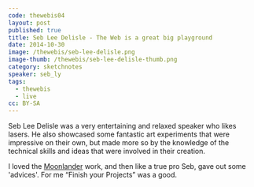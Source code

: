```yaml
---
code: thewebis04
layout: post
published: true
title: Seb Lee Delisle - The Web is a great big playground
date: 2014-10-30
image: /thewebis/seb-lee-delisle.png
image-thumb: /thewebis/seb-lee-delisle-thumb.png
category: sketchnotes
speaker: seb_ly
tags:
  - thewebis
  - live
cc: BY-SA
---
```


Seb Lee Delisle was a very entertaining and relaxed speaker who likes lasers. He also showcased some fantastic art experiments that were impressive on their own, but made more so by the knowledge of the technical skills and ideas that were involved in their creation.

I loved the [Moonlander](http://moonlander.seb.ly) work, and then like a true pro Seb, gave out some 'advices'. For me <q>Finish your Projects</q> was a good.
